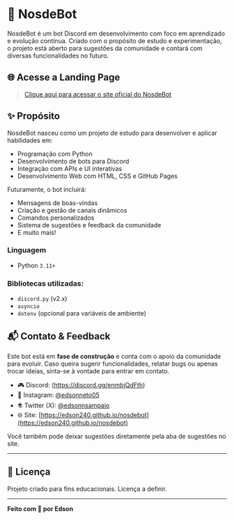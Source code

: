 # 🤖 NosdeBot

NosdeBot é um bot Discord em desenvolvimento com foco em aprendizado e evolução contínua. Criado com o propósito de estudo e experimentação, o projeto está aberto para sugestões da comunidade e contará com diversas funcionalidades no futuro.

## 🌐 Acesse a Landing Page

> [Clique aqui para acessar o site oficial do NosdeBot](https://edson240.github.io/nosdebot)

## ✨ Propósito

NosdeBot nasceu como um projeto de estudo para desenvolver e aplicar habilidades em:

- Programação com Python
- Desenvolvimento de bots para Discord
- Integração com APIs e UI interativas
- Desenvolvimento Web com HTML, CSS e GitHub Pages

Futuramente, o bot incluirá:

- Mensagens de boas-vindas
- Criação e gestão de canais dinâmicos
- Comandos personalizados
- Sistema de sugestões e feedback da comunidade
- E muito mais!

### Linguagem

- Python `3.11+`

### Bibliotecas utilizadas:

- `discord.py` (v2.x)
- `asyncio`
- `dotenv` (opcional para variáveis de ambiente)

## 📬 Contato & Feedback

Este bot está em **fase de construção** e conta com o apoio da comunidade para evoluir. Caso queira sugerir funcionalidades, relatar bugs ou apenas trocar ideias, sinta-se à vontade para entrar em contato.

- 🎮 Discord: (https://discord.gg/enmbjQdFth)
- 📸 Instagram: [@edsonneto05](https://www.instagram.com/edsonneto05/)
- 🕏 Twitter (X): [@edsonnsampaio](https://x.com/edsonnsampaio)
- 🌐 Site: [https://edson240.github.io/nosdebot](https://edson240.github.io/nosdebot)

Você também pode deixar sugestões diretamente pela aba de sugestões no site.

---

## 📄 Licença

Projeto criado para fins educacionais. Licença a definir.

---

**Feito com 💜 por Edson**
